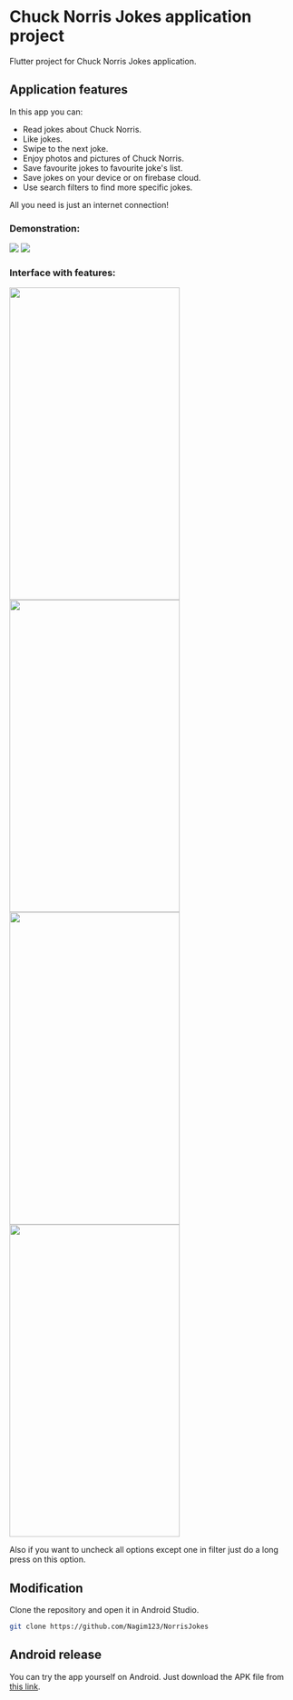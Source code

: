 # Chuck Norris Jokes application project

Flutter project for Chuck Norris Jokes application.

## Application features

In this app you can:

- Read jokes about Chuck Norris.
- Like jokes.
- Swipe to the next joke.
- Enjoy photos and pictures of Chuck Norris.
- Save favourite jokes to favourite joke's list.
- Save jokes on your device or on firebase cloud.
- Use search filters to find more specific jokes.

All you need is just an internet connection!

### Demonstration:
<p float="left">
  <img src="./otherstuff/demonstration1.gif"/>
  <img src="./otherstuff/demonstration2.gif"/>
</p>


### Interface with features:
<p float="left">
  <img src="./otherstuff/screen1.png"/ width="300" height="550">
  <img src="./otherstuff/screen2.png"/ width="300" height="550">
  <img src="./otherstuff/screen3.png"/ width="300" height="550">
  <img src="./otherstuff/screen4.png"/ width="300" height="550">
</p>

Also if you want to uncheck all options except one in filter just do a long press on this option.

## Modification
Clone the repository and open it in Android Studio.
```bash
git clone https://github.com/Nagim123/NorrisJokes
```

## Android release

You can try the app yourself on Android. Just download the APK file from [this link](https://github.com/Nagim123/NorrisJokes/releases/download/v2.0.0/app-release.apk).
